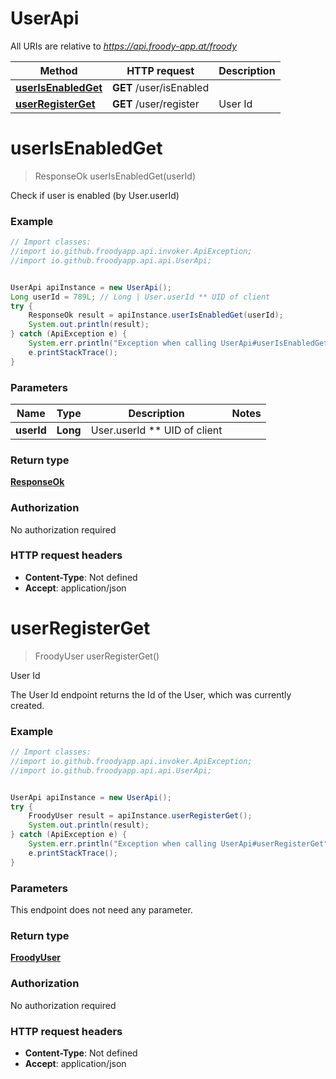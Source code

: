 # UserApi

All URIs are relative to *https://api.froody-app.at/froody*

Method | HTTP request | Description
------------- | ------------- | -------------
[**userIsEnabledGet**](UserApi.md#userIsEnabledGet) | **GET** /user/isEnabled | 
[**userRegisterGet**](UserApi.md#userRegisterGet) | **GET** /user/register | User Id


<a name="userIsEnabledGet"></a>
# **userIsEnabledGet**
> ResponseOk userIsEnabledGet(userId)



Check if user is enabled (by User.userId)

### Example
```java
// Import classes:
//import io.github.froodyapp.api.invoker.ApiException;
//import io.github.froodyapp.api.api.UserApi;


UserApi apiInstance = new UserApi();
Long userId = 789L; // Long | User.userId ** UID of client
try {
    ResponseOk result = apiInstance.userIsEnabledGet(userId);
    System.out.println(result);
} catch (ApiException e) {
    System.err.println("Exception when calling UserApi#userIsEnabledGet");
    e.printStackTrace();
}
```

### Parameters

Name | Type | Description  | Notes
------------- | ------------- | ------------- | -------------
 **userId** | **Long**| User.userId ** UID of client |

### Return type

[**ResponseOk**](ResponseOk.md)

### Authorization

No authorization required

### HTTP request headers

 - **Content-Type**: Not defined
 - **Accept**: application/json

<a name="userRegisterGet"></a>
# **userRegisterGet**
> FroodyUser userRegisterGet()

User Id

The User Id endpoint returns the Id of the User, which was currently created.

### Example
```java
// Import classes:
//import io.github.froodyapp.api.invoker.ApiException;
//import io.github.froodyapp.api.api.UserApi;


UserApi apiInstance = new UserApi();
try {
    FroodyUser result = apiInstance.userRegisterGet();
    System.out.println(result);
} catch (ApiException e) {
    System.err.println("Exception when calling UserApi#userRegisterGet");
    e.printStackTrace();
}
```

### Parameters
This endpoint does not need any parameter.

### Return type

[**FroodyUser**](FroodyUser.md)

### Authorization

No authorization required

### HTTP request headers

 - **Content-Type**: Not defined
 - **Accept**: application/json

